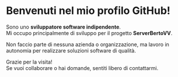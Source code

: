 # Benvenuti nel mio profilo GitHub!

Sono uno **sviluppatore software indipendente**.  
Mi occupo principalmente di sviluppo per il progetto **ServerBertoVV**.

Non faccio parte di nessuna azienda o organizzazione, ma lavoro in autonomia per realizzare soluzioni software di qualità.

Grazie per la visita!  
Se vuoi collaborare o hai domande, sentiti libero di contattarmi.
